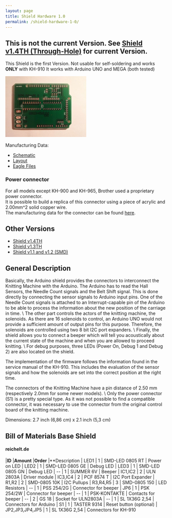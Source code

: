 ```yaml
---
layout: page
title: Shield Hardware 1.0
permalink: /shield-hardware-1-0/
---
```


## This is not the current Version. See [Shield v1.4TH (Through-Hole)](/ayab-shield/) for current Version.

This Shield is the first Version. Not usable for self-soldering and works **ONLY** with KH-910
It works with Arduino UNO and MEGA (both tested)

<img src="/assets/shields/1_0.jpg" width="50%">

Manufacturing Data:

* [Schematic](https://github.com/AllYarnsAreBeautiful/ayab-hardware/raw/v1.0/documents/schematic.pdf)
* [Layout](https://github.com/AllYarnsAreBeautiful/ayab-hardware/raw/v1.0/documents/arduino_shield.pdf)
* [Eagle Files](https://github.com/AllYarnsAreBeautiful/ayab-hardware/tree/v1.0/arduino)

### Power connector

For all models except KH-900 and KH-965, Brother used a proprietary power connector.<br>
It is possible to build a replica of this connector using a piece of acrylic and 2.00mm^2 solid copper wire. <br>
The manufacturing data for the connector can be found [here](https://github.com/AllYarnsAreBeautiful/ayab-hardware/blob/main/ayab-shield/05_connectors/kh9xx_power.pdf).

## Other Versions

* [Shield v1.4TH](/ayab-shield/)
* [Shield v1.3TH](/shield-hardware-1-3/)
* [Shield v1.1 and v1.2 (SMD)](/shield-hardware-1-1/)

## General Description

Basically, the Arduino shield provides the connectors to interconnect the Knitting Machine with the Arduino. The Arduino has to read the Hall Sensors, the Needle Count signals and the Belt Shift signal. This is done directly by connecting the sensor signals to Arduino input pins. One of the Needle Count signals is attached to an Interrupt-capable pin of the Arduino to be able to process the information about the new position of the carriage in time. \\
The other part controls the actors of the knitting machine, the solenoids. As there are 16 solenoids to control, an Arduino UNO would not provide a sufficient amount of output pins for this purpose. Therefore, the solenoids are controlled using two 8 bit I2C port expanders. \\
Finally, the shield allows you to connect a beeper which will tell you acoustically about the current state of the machine and when you are allowed to proceed knitting. \\
For debug purposes, three LEDs (Power On, Debug 1 and Debug 2) are also located on the shield.

The implementation of the firmware follows the information found in the service manual of the KH-910. This includes the evaluation of the sensor signals and how the solenoids are set into the correct position at the right time.

The connectors of the Knitting Machine have a pin distance of 2.50 mm (respectively 2.0mm for some newer models). \\
Only the power connector (S1) is a pretty special type. As it was not possible to find a compatible connector, it was necessary to use the connector from the original control board of the knitting machine.

Dimensions: 2.7 inch (6,86 cm) x 2.1 inch (5,3 cm)

## Bill of Materials Base Shield

#### reichelt.de

|**ID**            |**Amount** |**Order**        |**Description
|  LED1            |         1 | SMD-LED 0805 RT | Power on LED
|  LED2            |         1 | SMD-LED 0805 GE | Debug LED
|  LED3            |         1 | SMD-LED 0805 GN | Debug LED
|  --              |         1 | SUMMER 6V       | Beeper
|  IC1,IC2         |         2 | ULN 2803A       | Driver module
|  IC3,IC4         |         2 | PCF 8574 T      | I2C Port Expander
|  R1,R2           |         2 | SMD-0805 10K    | I2C Pullups
|  R3,R4,R5        |         3 | SMD-0805 150    | LED Resistors
|  --              |         1 | PSS 254/2G      | Connector for beeper
|  JP6             |         1 | PSK 254/2W      | Connector for beeper
|  --              |         1 | PSK-KONTAKTE    | Contacts for beeper
|  --              |         2 | GS 18           | Socket for ULN2803A
|  --              |         1 | SL 1X36G 2,54   | Connectors for Arduino
|  S1              |         1 | TASTER 9314     | Reset button (optional)
|  JP2,JP3,JP4,JP5 |         1 | SL 1X36G 2,54   | Connectors for KH-910
